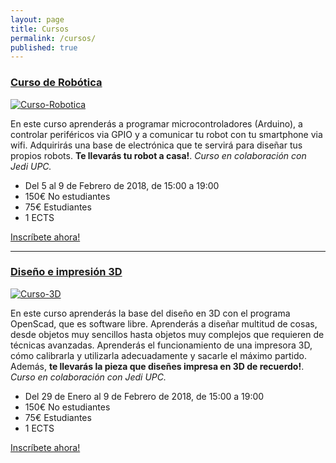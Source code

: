 ```yaml
---
layout: page
title: Cursos
permalink: /cursos/
published: true
---
```


### [Curso de Robótica](http://robotica.jediupc.com/)

[![Curso-Robotica](https://jediupc.com/jedi-content/uploads/2018/01/robots.png)](http://robotica.jediupc.com/)

En este curso aprenderás a programar microcontroladores (Arduino), a controlar periféricos via GPIO y a comunicar tu robot con tu smartphone via wifi. Adquirirás una base de electrónica que te servirá para diseñar tus propios robots. **Te llevarás tu robot a casa!**. *Curso en colaboración con Jedi UPC.*

* Del 5 al 9 de Febrero de 2018, de 15:00 a 19:00
* 150€ No estudiantes
* 75€ Estudiantes
* 1 ECTS

[Inscríbete ahora!](http://robotica.jediupc.com/)

---

### [Diseño e impresión 3D](http://blender.jediupc.com/)

[![Curso-3D](https://jediupc.com/jedi-content/uploads/2017/05/diseny3d.png)](http://blender.jediupc.com/)

En este curso aprenderás la base del diseño en 3D con el programa OpenScad, que es software libre. Aprenderás a diseñar multitud de cosas, desde objetos muy sencillos hasta objetos muy complejos que requieren de técnicas avanzadas. Aprenderás el funcionamiento de una impresora 3D, cómo calibrarla y utilizarla adecuadamente y sacarle el máximo partido. Además, **te llevarás la pieza que diseñes impresa en 3D de recuerdo!**. *Curso en colaboración con Jedi UPC.*

* Del 29 de Enero al 9 de Febrero de 2018, de 15:00 a 19:00
* 150€ No estudiantes
* 75€ Estudiantes
* 1 ECTS

[Inscríbete ahora!](http://blender.jediupc.com/)


